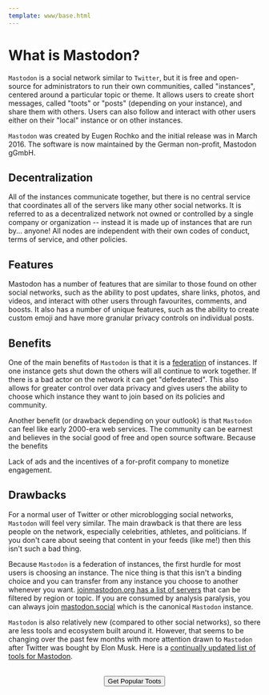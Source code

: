 ```yaml
---
template: www/base.html
---
```


# What is Mastodon?

`Mastodon` is a social network similar to `Twitter`, but it is free and open-source for administrators to run their own communities, called "instances", centered around a particular topic or theme. It allows users to create short messages, called "toots" or "posts" (depending on your instance), and share them with others. Users can also follow and interact with other users either on their "local" instance or on other instances.

`Mastodon` was created by Eugen Rochko and the initial release was in March 2016. The software is now maintained by the German non-profit, Mastodon gGmbH.

## Decentralization

All of the instances communicate together, but there is no central service that coordinates all of the servers like many other social networks. It is referred to as a decentralized network not owned or controlled by a single company or organization -- instead it is made up of instances that are run by... anyone! All nodes are independent with their own codes of conduct, terms of service, and other policies.

## Features

Mastodon has a number of features that are similar to those found on other social networks, such as the ability to post updates, share links, photos, and videos, and interact with other users through favourites, comments, and boosts. It also has a number of unique features, such as the ability to create custom emoji and have more granular privacy controls on individual posts.

## Benefits

One of the main benefits of `Mastodon` is that it is a [federation](/what-is-the-fediverse) of instances. If one instance gets shut down the others will all continue to work together. If there is a bad actor on the network it can get "defederated". This also allows for greater control over data privacy and gives users the ability to choose which instance they want to join based on its policies and community.

Another benefit (or drawback depending on your outlook) is that `Mastodon` can feel like early 2000-era web services. The community can be earnest and believes in the social good of free and open source software. Because the benefits

Lack of ads and the incentives of a for-profit company to monetize engagement.

## Drawbacks

For a normal user of Twitter or other microblogging social networks, `Mastodon` will feel very similar. The main drawback is that there are less people on the network, especially celebrities, athletes, and politicians. If you don't care about seeing that content in your feeds (like me!) then this isn't such a bad thing.

Because `Mastodon` is a federation of instances, the first hurdle for most users is choosing an instance. The nice thing is that this isn't a binding choice and you can transfer from any instance you choose to another whenever you want. [joinmastodon.org has a list of servers](https://joinmastodon.org/servers) that can be filtered by region or topic. If you are consumed by analysis paralysis, you can always join [mastodon.social](https://mastodon.social) which is the canonical `Mastodon` instance.

`Mastodon` is also relatively new (compared to other social networks), so there are less tools and ecosystem built around it. However, that seems to be changing over the past few months with more attention drawn to `Mastodon` after Twitter was bought by Elon Musk. Here is a [continually updated list of tools for Mastodon](/tools-for-mastodon).

<br />
<center>
<a href="/"><button>Get Popular Toots</button></a>
</center>